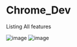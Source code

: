 # Chrome_Dev
Listing All features

![image](https://github.com/BroLetsCodeIt/Chrome_Dev/assets/113767803/484cd383-061b-402d-85ed-907e651413c9) ![image](https://github.com/BroLetsCodeIt/Chrome_Dev/assets/113767803/da4a7b1e-5ea6-49c6-af00-8801b2fa7c94)


